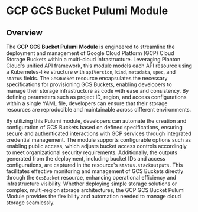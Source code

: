 # GCP GCS Bucket Pulumi Module

## Overview

The **GCP GCS Bucket Pulumi Module** is engineered to streamline the deployment and management of Google Cloud Platform (GCP) Cloud Storage Buckets within a multi-cloud infrastructure. Leveraging Planton Cloud's unified API framework, this module models each API resource using a Kubernetes-like structure with `apiVersion`, `kind`, `metadata`, `spec`, and `status` fields. The `GcsBucket` resource encapsulates the necessary specifications for provisioning GCS Buckets, enabling developers to manage their storage infrastructure as code with ease and consistency. By defining parameters such as project ID, region, and access configurations within a single YAML file, developers can ensure that their storage resources are reproducible and maintainable across different environments.

By utilizing this Pulumi module, developers can automate the creation and configuration of GCS Buckets based on defined specifications, ensuring secure and authenticated interactions with GCP services through integrated credential management. The module supports configurable options such as enabling public access, which adjusts bucket access controls accordingly to meet organizational security requirements. Additionally, the outputs generated from the deployment, including bucket IDs and access configurations, are captured in the resource's `status.stackOutputs`. This facilitates effective monitoring and management of GCS Buckets directly through the `GcsBucket` resource, enhancing operational efficiency and infrastructure visibility. Whether deploying simple storage solutions or complex, multi-region storage architectures, the GCP GCS Bucket Pulumi Module provides the flexibility and automation needed to manage cloud storage seamlessly.
